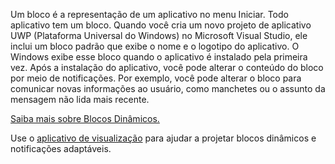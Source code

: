 ﻿Um bloco é a representação de um aplicativo no menu Iniciar. Todo aplicativo tem um bloco. Quando você cria um novo projeto de aplicativo UWP (Plataforma Universal do Windows) no Microsoft Visual Studio, ele inclui um bloco padrão que exibe o nome e o logotipo do aplicativo. O Windows exibe esse bloco quando o aplicativo é instalado pela primeira vez. Após a instalação do aplicativo, você pode alterar o conteúdo do bloco por meio de notificações. Por exemplo, você pode alterar o bloco para comunicar novas informações ao usuário, como manchetes ou o assunto da mensagem não lida mais recente.

[Saiba mais sobre Blocos Dinâmicos.](https://docs.microsoft.com/en-us/windows/uwp/controls-and-patterns/tiles-and-notifications-creating-tiles)

Use o [aplicativo de visualização](https://docs.microsoft.com/en-us/windows/uwp/controls-and-patterns/tiles-and-notifications-notifications-visualizer) para ajudar a projetar blocos dinâmicos e notificações adaptáveis.
